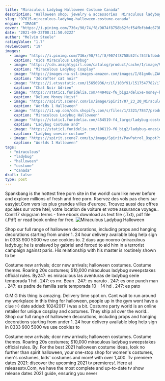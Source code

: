 ```yaml
---
title: "Miraculous Ladybug Halloween Costume Canada"
description: "Halloween shop; jewelry & accessories  Miraculous ladybug miracle box with miraculous miracle box Costume sunglasses 3dmiraculousprops $ 37.66. Add to favorites hexagon jewelry box"
slug: "97615-miraculous-ladybug-halloween-costume-canada"
engine: "IMAGE"
cover: "https://i.pinimg.com/736x/90/74/f8/9074f8758b52fcf54fbfbbdc673bbffa.jpg"
date: "2021-09-22T08:11:50.022Z"
author: "Melvin Steele"
ratingValue: "1.7"
reviewCount: "19"
images:
  - image: "https://i.pinimg.com/736x/90/74/f8/9074f8758b52fcf54fbfbbdc673bbffa.jpg"
    caption: "Kids Miraculous Ladybug"
  - image: "https://cdn.amightygirl.com/catalog/product/cache/1/image/9df78eab33525d08d6e5fb8d27136e95/l/a/ladybug_1_1.jpg"
    caption: "Miraculous Ladybug Cosplay"
  - image: "https://images-na.ssl-images-amazon.com/images/I/81gn0uLZA0L._AC_UL1500_.jpg"
    caption: "3dcrafter cat noir"
  - image: "https://i.etsystatic.com/15650936/r/il/103f91/1517547782/il_570xN.1517547782_lr5y.jpg"
    caption: "Chat Noir Adrien"
  - image: "https://static1.funidelia.com/449402-f6_big2/deluxe-money-heist-costume.jpg"
    caption: "Deluxe Money Heist"
  - image: "https://spirit.scene7.com/is/image/Spirit/07_23_20_Miraculous_Aspot_M?$fullsize$"
    caption: "Worlds 1 Halloween"
  - image: "https://i1.wp.com/cdn.shopify.com/s/files/1/2321/7847/products/2804_1850x.jpg?q=v%3D1571714819&w=615&strip=all"
    caption: "Miraculous Ladybug Halloween"
  - image: "https://static1.funidelia.com/454519-f4_large/ladybug-costume-and-wig-for-girls.jpg"
    caption: "Ladybug Costume and"
  - image: "https://static1.funidelia.com/106119-f6_big2/ladybug-onesie-costume-for-girls.jpg"
    caption: "Ladybug onesie costume"
  - image: "https://spirit.scene7.com/is/image/Spirit/PawPatrol_Bspot?$fullsize$"
    caption: "Worlds 1 Halloween"
tags:
  - "miraculous"
  - "ladybug"
  - "halloween"
  - "costume"
  - "canada"
draft: false
type: post
---
```


Spankbang is the hottest free porn site in the world! cum like never before and explore millions of fresh and free porn. Rservez des vols pas chers sur easyjet.Com vers les plus grandes villes d'europe. Trouvez aussi des offres spciales sur votre htel, votre location de voiture et votre assurance voyage.. Conll17 skipgram terms - free ebook download as text file (.Txt), pdf file (.Pdf) or read book online for free.
![Miraculous Ladybug Halloween](https://i1.wp.com/cdn.shopify.com/s/files/1/2321/7847/products/2804_1850x.jpg?q=v%3D1571714819&w=615&strip=all "Miraculous Ladybug Halloween")

Shop our full range of halloween decorations, including props and hanging decorations starting from under 1. 24 hour delivery available blog help sign in 0333 900 5000 we use cookies to. 2 days ago nooroo (miraculous ladybug; he is enslaved by gabriel and forced to aid him in a terrorist campaign against paris. His relationship with his master is routinely shown to be
<!--inArticleAds-->

<!--galleryOne-->

Costume new arrivals; dcor new arrivals; halloween costumes. Costume themes. Roaring 20s costumes;  $10,000 miraculous ladybug sweepstakes official rules. By247: es miraculous las aventuras de ladybug serie temporada 1 hd . 247: es mr. Bean . 247: es naruto . 247: es one punch man . 247: es padre de familia serie temporada 10 - 14 hd . 247: es pato
<!--inArticleAds-->

<!--galleryTwo-->

O.M.G this thing is amazing. Delivery time spot on. Cant wait to run around my workplace in this thing for halloween, people up in the gym wont have a clue :-) date added: 10242017 i was a bit. Costume party world is an online retailer for unique cosplay and costumes. They ship all over the world.. Shop our full range of halloween decorations, including props and hanging decorations starting from under 1. 24 hour delivery available blog help sign in 0333 900 5000 we use cookies to
<!--galleryThree-->

Costume new arrivals; dcor new arrivals; halloween costumes. Costume themes. Roaring 20s costumes;  $10,000 miraculous ladybug sweepstakes official rules. By. For the best 2021 halloween costume ideas, look no further than spirit halloween, your one-stop shop for women's costumes, men's costumes, kids' costumes and more! with over 1,400. Tv premiere dates 2021: discover the upcoming 2021 tv premieres!. Here at releasestv.Com, we have the most complete and up-to-date tv show release dates 2021 guide, ensuring you never